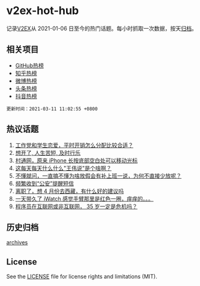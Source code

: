 # v2ex-hot-hub

 记录[V2EX](https://www.v2ex.com/)从 2021-01-06 日至今的热门话题。每小时抓取一次数据，按天[归档](archives)。
 
 ## 相关项目

- [GitHub热榜](https://github.com/snaildev/github-hot-hub)
- [知乎热榜](https://github.com/snaildev/zhihu-hot-hub)
- [微博热榜](https://github.com/snaildev/weibo-hot-hub)
- [头条热榜](https://github.com/snaildev/toutiao-hot-hub)
- [抖音热榜](https://github.com/snaildev/douyin-hot-hub)


 `更新时间：2021-03-11 11:02:55 +0800`

## 热议话题

1. [工作党和学生恋爱，平时开销怎么分配比较合适？](https://www.v2ex.com/t/760469)
1. [想开了, 人生苦短, 及时行乐](https://www.v2ex.com/t/760366)
1. [村通网，原来 iPhone 长按底部空白处可以移动光标](https://www.v2ex.com/t/760275)
1. [这每天每天什么什么"王伟说"是个啥啊？](https://www.v2ex.com/t/760532)
1. [不懂就问，一直搞不懂为啥放假会有补上班一说，为何不直接少放呢？](https://www.v2ex.com/t/760315)
1. [频繁收到“公安”提醒短信](https://www.v2ex.com/t/760278)
1. [离职了，想 4 月份去西藏，有什么好的建议吗](https://www.v2ex.com/t/760361)
1. [一天带久了 iWatch 感觉手臂那里是红色一圈，痒痒的。。。](https://www.v2ex.com/t/760286)
1. [程序员在互联网或非互联网， 35 岁一定是危机吗？](https://www.v2ex.com/t/760257)

## 历史归档

[archives](archives)

## License

See the [LICENSE](LICENSE) file for license rights and limitations (MIT).
